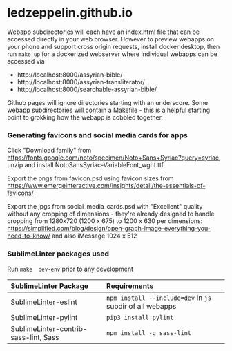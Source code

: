 # ledzeppelin.github.io

Webapp subdirectories will each have an index.html file that can be accessed directly in your web browser.  However to preview webapps on your phone and support cross origin requests, install docker desktop, then run `make up` for a dockerized webserver where individual webapps can be accessed via

* http://localhost:8000/assyrian-bible/
* http://localhost:8000/assyrian-transliterator/
* http://localhost:8000/searchable-assyrian-bible/

Github pages will ignore directories starting with an underscore.  Some webapp subdirectories will contain a Makefile - this is a helpful starting point to grokking how the webapp is cobbled together.

### Generating favicons and social media cards for apps

Click "Download family" from https://fonts.google.com/noto/specimen/Noto+Sans+Syriac?query=syriac, unzip and install NotoSansSyriac-VariableFont_wght.ttf

Export the pngs from favicon.psd using favicon sizes from https://www.emergeinteractive.com/insights/detail/the-essentials-of-favicons/

Export the jpgs from social_media_cards.psd with "Excellent" quality without any cropping of dimensions - they're already designed to handle cropping from 1280x720 (1200 x 675) to 1200 x 630 per dimensions: https://simplified.com/blog/design/open-graph-image-everything-you-need-to-know/ and also iMessage 1024 x 512

### SublimeLinter packages used

Run `make  dev-env` prior to any development

| SublimeLinter Package                   | Requirements |
| :---                                    | :---- |
| SublimeLinter-eslint                    | `npm install --include=dev` in `js` subdir of all webapps |
| SublimeLinter-pylint                    | `pip3 install pylint` |
| SublimeLinter-contrib-sass-lint, Sass   | `npm install -g sass-lint` |
